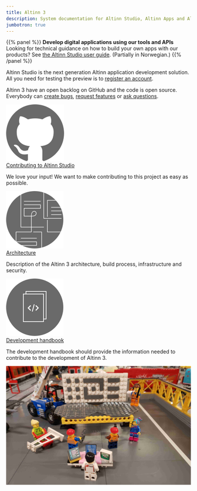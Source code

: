 ```yaml
---
title: Altinn 3
description: System documentation for Altinn Studio, Altinn Apps and Altinn Platform.
jumbotron: true
---
```


{{% panel %}}
**Develop digital applications using our tools and APIs**  
Looking for technical guidance on how to build your own apps with our products?
See [the Altinn Studio user guide](https://altinn.github.io/docs/altinn-studio/). (Partially in Norwegian.)
{{% /panel %}}

Altinn Studio is the next generation Altinn application development solution.
All you need for testing the preview is to [register an account](/getting-started/first-time-setup).

Altinn 3 have an open backlog on GitHub and the code is open source. Everybody can [create bugs], [request features] or [ask questions].

<div class="a-card a-cardImage mt-3 mb-3">
  <img src="/images/github.svg" alt="Illustrasjon tilganger">
  <div class="a-cardImage-text">
    <a href="https://github.com/Altinn/altinn-studio/" class="a-linkFeatured ">
      Contributing to Altinn Studio
      <i class="ai ai-sm ai-nw ai-nw-right ai-arrowright"></i>
    </a>
    <p class="pt-1">We love your input! We want to make contributing to this project as easy as possible. 
</p></div>
</div>

<div class="a-card a-cardImage mt-3 mb-3">
  <img src="/images/architecture.svg" alt="Illustrasjon utviklingsguider">
  <div class="a-cardImage-text">
    <a href="/teknologi/altinnstudio/architecture/" class="a-linkFeatured">
      Architecture
      <i class="ai ai-sm ai-nw ai-nw-right ai-arrowright"></i>
    </a>
    <p class="pt-1">Description of the Altinn 3 architecture, build process, infrastructure and security.</p>
  </div>
</div>

<div class="a-card a-cardImage mt-3 mb-3">
  <img src="/images/devhandbook.svg" alt="Illustrasjon API">
  <div class="a-cardImage-text">
    <a href="/teknologi/altinnstudio/development/handbook/" class="a-linkFeatured">
      Development handbook
      <i class="ai ai-sm ai-nw ai-nw-right ai-arrowright"></i>
    </a>
    <p class="pt-1">The development handbook should provide the information needed to contribute to the development of Altinn 3.</p>
  </div>
</div>


![Altinn as lego](altinn-lego-platform.jpg "Building the new Altinn. One brick at the time...")

[Altinn Studio]: https://altinn.studio
[open backlog]: https://github.com/altinn/altinn-studio/issues/
[milestones]: https://github.com/altinn/altinn-studio/milestones?direction=asc&sort=due_date&state=open
[create bugs]: https://github.com/Altinn/altinn-studio/issues/new?template=bug_report.md
[request features]: https://github.com/Altinn/altinn-studio/issues/new?template=feature_request.md
[ask questions]: https://github.com/Altinn/altinn-studio/issues/new?template=question.md
[GitHub]: https://github.com/altinn/altinn-studio
[the code]: https://github.com/altinn/altinn-studio
